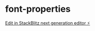 # font-properties

[Edit in StackBlitz next generation editor ⚡️](https://stackblitz.com/~/github.com/Soumik-Maity/font-properties)